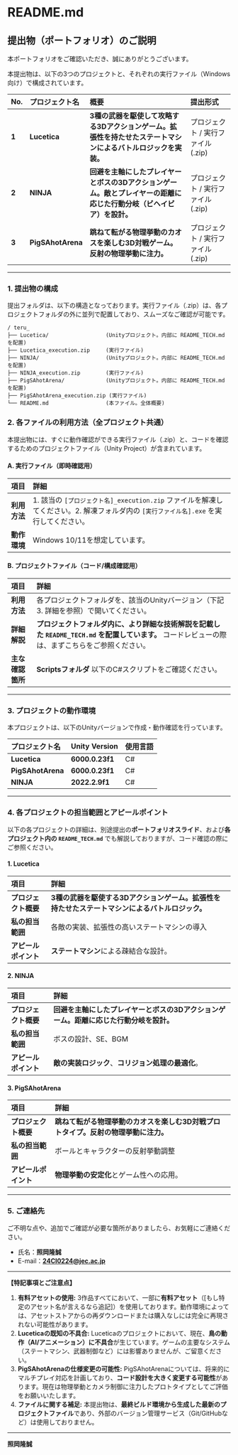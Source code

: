 # README.md

## 提出物（ポートフォリオ）のご説明

本ポートフォリオをご確認いただき、誠にありがとうございます。

本提出物は、以下の3つのプロジェクトと、それぞれの実行ファイル（Windows向け）で構成されています。

| No. | プロジェクト名 | 概要 | 提出形式 |
| :--- | :--- | :--- | :--- |
| **1** | **Lucetica** | **3種の武器を駆使して攻略する3Dアクションゲーム。拡張性を持たせたステートマシンによるバトルロジックを実装。** | プロジェクト / 実行ファイル (.zip) |
| **2** | **NINJA** | **回避を主軸にしたプレイヤーとボスの3Dアクションゲーム。敵とプレイヤーの距離に応じた行動分岐（ビヘイビア）を設計。** | プロジェクト / 実行ファイル (.zip) |
| **3** | **PigSAhotArena** | **跳ねて転がる物理挙動のカオスを楽しむ3D対戦ゲーム。反射の物理挙動に注力。** | プロジェクト / 実行ファイル (.zip) |

---

### 1. 提出物の構成

提出フォルダは、以下の構造となっております。実行ファイル（.zip）は、各プロジェクトフォルダの外に並列で配置しており、スムーズなご確認が可能です。

```text
/ teru_
├── Lucetica/                  (Unityプロジェクト。内部に README_TECH.md を配置)
├── Lucetica_execution.zip     (実行ファイル)
├── NINJA/                     (Unityプロジェクト。内部に README_TECH.md を配置)
├── NINJA_execution.zip        (実行ファイル)
├── PigSAhotArena/             (Unityプロジェクト。内部に README_TECH.md を配置)
├── PigSAhotArena_execution.zip (実行ファイル)
└── README.md                  (本ファイル。全体概要)
```

### 2. 各ファイルの利用方法（全プロジェクト共通）

本提出物には、すぐに動作確認ができる実行ファイル（.zip）と、コードを確認するためのプロジェクトファイル（Unity Project）が含まれています。

#### A. 実行ファイル（即時確認用）

| 項目 | 詳細 |
| :--- | :--- |
| **利用方法** | 1. 該当の `[プロジェクト名]_execution.zip` ファイルを解凍してください。2. 解凍フォルダ内の `[実行ファイル名].exe` を実行してください。 |
| **動作環境** | Windows 10/11を想定しています。 |

#### B. プロジェクトファイル（コード/構成確認用）

| 項目 | 詳細 |
| :--- | :--- |
| **利用方法** | 各プロジェクトフォルダを、該当のUnityバージョン（下記3. 詳細を参照）で開いてください。 |
| **詳細解説** | **プロジェクトフォルダ内に、より詳細な技術解説を記載した `README_TECH.md` を配置しています。** コードレビューの際は、まずこちらをご参照ください。 |
| **主な確認箇所** | **Scriptsフォルダ** 以下のC#スクリプトをご確認ください。 |

---

### 3. プロジェクトの動作環境

本プロジェクトは、以下のUnityバージョンで作成・動作確認を行っています。

| プロジェクト名 | Unity Version | 使用言語 |
| :--- | :--- | :--- |
| **Lucetica** | **6000.0.23f1** | C# |
| **PigSAhotArena** | **6000.0.23f1** | C# |
| **NINJA** | **2022.2.9f1** | C# |

---

### 4. 各プロジェクトの担当範囲とアピールポイント

以下の各プロジェクトの詳細は、別途提出の**ポートフォリオスライド**、および**各プロジェクト内の `README_TECH.md`** でも解説しておりますが、コード確認の際にご参照ください。

#### 1. Lucetica

| 項目 | 詳細 |
| :--- | :--- |
| **プロジェクト概要** | **3種の武器を駆使する3Dアクションゲーム。拡張性を持たせたステートマシンによるバトルロジック。** |
| **私の担当範囲** | 各敵の実装、拡張性の高いステートマシンの導入 |
| **アピールポイント** | **ステートマシン**による疎結合な設計。 |

#### 2. NINJA

| 項目 | 詳細 |
| :--- | :--- |
| **プロジェクト概要** | **回避を主軸にしたプレイヤーとボスの3Dアクションゲーム。距離に応じた行動分岐を設計。** |
| **私の担当範囲** | ボスの設計、SE、BGM |
| **アピールポイント** | **敵の実装ロジック**、**コリジョン処理の最適化**。 |

#### 3. PigSAhotArena

| 項目 | 詳細 |
| :--- | :--- |
| **プロジェクト概要** | **跳ねて転がる物理挙動のカオスを楽しむ3D対戦プロトタイプ。反射の物理挙動に注力。** |
| **私の担当範囲** | ボールとキャラクターの反射挙動調整 |
| **アピールポイント** | **物理挙動の安定化**とゲーム性への応用。 |

---

### 5. ご連絡先

ご不明な点や、追加でご確認が必要な箇所がありましたら、お気軽にご連絡ください。

* 氏名：**照岡隆誠**
* E-mail：**24CI0224@jec.ac.jp**

---

**【特記事項とご注意点】**

1.  **有料アセットの使用:** 3作品すべてにおいて、一部に**有料アセット**（[もし特定のアセット名が言えるなら追記]）を使用しております。動作環境によっては、アセットストアからの再ダウンロードまたは購入なしには完全に再現されない可能性があります。
2.  **Luceticaの既知の不具合:** Luceticaのプロジェクトにおいて、現在、**鳥の動作（AI/アニメーション）に不具合**が生じています。ゲームの主要なシステム（ステートマシン、武器制御など）には影響ありませんが、ご留意ください。
3.  **PigSAhotArenaの仕様変更の可能性:** PigSAhotArenaについては、将来的にマルチプレイ対応を計画しており、**コード設計を大きく変更する可能性**があります。現在は物理挙動とカメラ制御に注力したプロトタイプとしてご評価をお願いいたします。
4.  **ファイルに関する補足:** 本提出物は、**最終ビルド環境から生成した最新のプロジェクトファイル**であり、外部のバージョン管理サービス（Git/GitHubなど）は使用しておりません。

---
**照岡隆誠**
